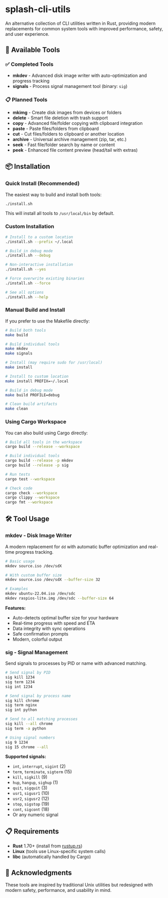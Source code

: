 # splash-cli-utils

An alternative collection of CLI utilities written in Rust, providing modern replacements for common system tools with improved performance, safety, and user experience.

## 🚀 Available Tools

### ✅ Completed Tools

- **mkdev** - Advanced disk image writer with auto-optimization and progress tracking
- **signals** - Process signal management tool (binary: `sig`)

### 📋 Planned Tools

- **mkimg** - Create disk images from devices or folders
- **delete** - Smart file deletion with trash support
- **copy** - Advanced file/folder copying with clipboard integration
- **paste** - Paste files/folders from clipboard
- **cut** - Cut files/folders to clipboard or another location
- **archive** - Universal archive management (zip, tar, etc.)
- **seek** - Fast file/folder search by name or content
- **peek** - Enhanced file content preview (head/tail with extras)

## 📦 Installation

### Quick Install (Recommended)

The easiest way to build and install both tools:

```bash
./install.sh
```

This will install all tools to `/usr/local/bin` by default.

### Custom Installation

```bash
# Install to a custom location
./install.sh --prefix ~/.local

# Build in debug mode
./install.sh --debug

# Non-interactive installation
./install.sh --yes

# Force overwrite existing binaries
./install.sh --force

# See all options
./install.sh --help
```

### Manual Build and Install

If you prefer to use the Makefile directly:

```bash
# Build both tools
make build

# Build individual tools
make mkdev
make signals

# Install (may require sudo for /usr/local)
make install

# Install to custom location
make install PREFIX=~/.local

# Build in debug mode
make build PROFILE=debug

# Clean build artifacts
make clean
```

### Using Cargo Workspace

You can also build using Cargo directly:

```bash
# Build all tools in the workspace
cargo build --release --workspace

# Build individual tools
cargo build --release -p mkdev
cargo build --release -p sig

# Run tests
cargo test --workspace

# Check code
cargo check --workspace
cargo clippy --workspace
cargo fmt --workspace
```

## 🛠️ Tool Usage

### mkdev - Disk Image Writer

A modern replacement for `dd` with automatic buffer optimization and real-time progress tracking.

```bash
# Basic usage
mkdev source.iso /dev/sdX

# With custom buffer size
mkdev source.iso /dev/sdX --buffer-size 32

# Examples
mkdev ubuntu-22.04.iso /dev/sdc
mkdev raspios-lite.img /dev/sdc --buffer-size 64
```

**Features:**
- Auto-detects optimal buffer size for your hardware
- Real-time progress with speed and ETA
- Data integrity with sync operations
- Safe confirmation prompts
- Modern, colorful output

### sig - Signal Management

Send signals to processes by PID or name with advanced matching.

```bash
# Send signal by PID
sig kill 1234
sig term 1234
sig int 1234

# Send signal by process name
sig kill chrome
sig term nginx
sig int python

# Send to all matching processes
sig kill --all chrome
sig term -a python

# Using signal numbers
sig 9 1234
sig 15 chrome --all
```

**Supported signals:**
- `int`, `interrupt`, `sigint` (2)
- `term`, `terminate`, `sigterm` (15)
- `kill`, `sigkill` (9)
- `hup`, `hangup`, `sighup` (1)
- `quit`, `sigquit` (3)
- `usr1`, `sigusr1` (10)
- `usr2`, `sigusr2` (12)
- `stop`, `sigstop` (19)
- `cont`, `sigcont` (18)
- Or any numeric signal

## 📋 Requirements

- **Rust** 1.70+ (install from [rustup.rs](https://rustup.rs/))
- **Linux** (tools use Linux-specific system calls)
- **libc** (automatically handled by Cargo)

## 🤝 Acknowledgments

These tools are inspired by traditional Unix utilities but redesigned with modern safety, performance, and usability in mind.
